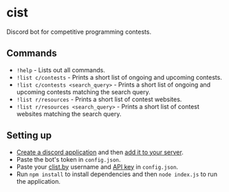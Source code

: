 # cist

Discord bot for competitive programming contests.

## Commands

- `!help` - Lists out all commands.
- `!list c/contests` - Prints a short list of ongoing and upcoming contests.
- `!list c/contests <search_query>` - Prints a short list of ongoing and upcoming contests matching the search query.
- `!list r/resources` - Prints a short list of contest websites.
- `!list r/resources <search_query>` - Prints a short list of contest websites matching the search query.

## Setting up

- [Create a discord application](https://discordjs.guide/preparations/setting-up-a-bot-application.html) and then [add it to your server](https://discordjs.guide/preparations/adding-your-bot-to-servers.html).
- Paste the bot's token in `config.json`.
- Paste your [clist.by](https://clist.by/) username and [API key](https://clist.by/api/v1/doc/) in `config.json`.
- Run `npm install` to install dependencies and then `node index.js` to run the application.
